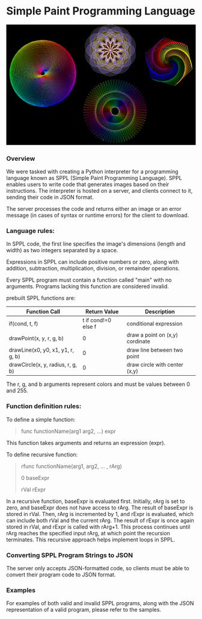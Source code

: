 # Simple Paint Programming Language
![](pic.png)
### Overview
We were tasked with creating a Python interpreter for a programming language known as SPPL (Simple Paint Programming Language). 
SPPL enables users to write code that generates images based on their instructions. The interpreter is hosted on a server, and clients connect to it, 
sending their code in JSON format.

The server processes the code and returns either an image or an error message (in cases of syntax or runtime errors) for the client to download.

### Language rules:

In SPPL code, the first line specifies the image's dimensions (length and width) as two integers separated by a space.

Expressions in SPPL can include positive numbers or zero, along with addition, subtraction, multiplication, division, or remainder operations.

Every SPPL program must contain a function called "main" with no arguments. Programs lacking this function are considered invalid.

prebuilt SPPL functions are:

| Function Call | Return Value | Description |
|--|--|--|
| if(cond, t, f) | t if cond!=0 else f | conditional expression |
| drawPoint(x, y, r, g, b) | 0 | draw a point on (x,y) cordinate |
| drawLine(x0, y0, x1, y1, r, g, b) | 0 | draw line between two point |
| drawCircle(x, y, radius, r, g, b) | 0 | draw circle with center (x,y) |

The r, g, and b arguments represent colors and must be values between 0 and 255.

### Function definition rules:
To define a simple function:

>func functionName(arg1 arg2, ...) expr

This function takes arguments and returns an expression (expr).

To define recursive function:

>rfunc functionName(arg1, arg2, ... , rArg)
>
>0 baseExpr
>
>rVal rExpr

In a recursive function, baseExpr is evaluated first. Initially, rArg is set to zero, and baseExpr does not have access to rArg. The result of baseExpr is stored in rVal. Then, rArg is incremented by 1, and rExpr is evaluated, which can include both rVal and the current rArg. The result of rExpr is once again stored in rVal, and rExpr is called with rArg+1. This process continues until rArg reaches the specified input rArg, at which point the recursion terminates. This recursive approach helps implement loops in SPPL.

### Converting SPPL Program Strings to JSON
The server only accepts JSON-formatted code, so clients must be able to convert their program code to JSON format. 

### Examples
For examples of both valid and invalid SPPL programs, along with the JSON representation of a valid program, please refer to the samples.
